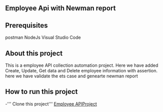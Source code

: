 ## Employee Api with Newman report
## Prerequisites
postman
NodeJs
Visual Studio Code
## About this project
This is a employee API collection automation project. Here we have added Create, Update, Get data and Delete employee information with assertion.
here we have validate the ets case and genearte newman report

## How to run this project
-''' Clone this project''' [Employee APIProject](https://github.com/muradmx1986/EmployeeApiProject.git)
